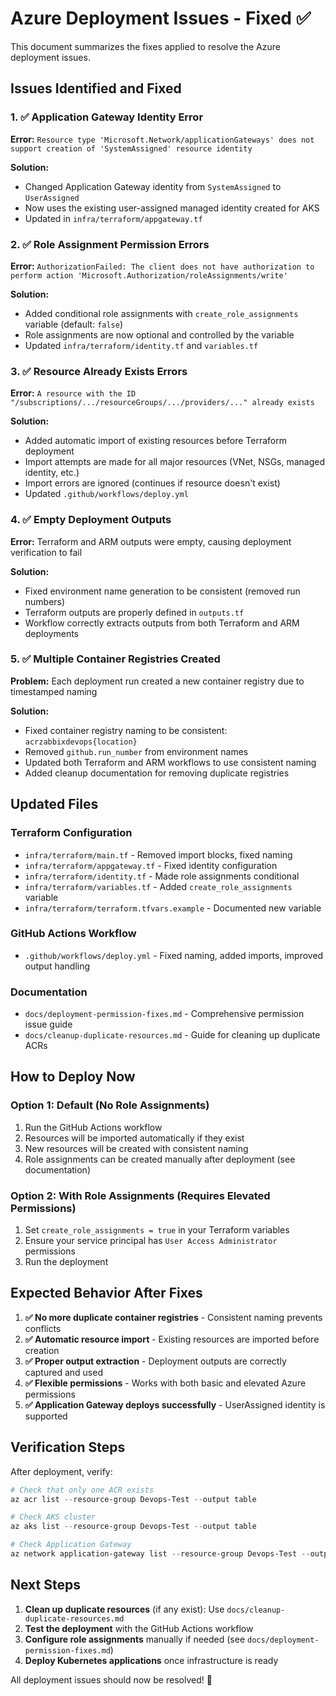 # Azure Deployment Issues - Fixed ✅

This document summarizes the fixes applied to resolve the Azure deployment issues.

## Issues Identified and Fixed

### 1. ✅ Application Gateway Identity Error
**Error:** `Resource type 'Microsoft.Network/applicationGateways' does not support creation of 'SystemAssigned' resource identity`

**Solution:**
- Changed Application Gateway identity from `SystemAssigned` to `UserAssigned`
- Now uses the existing user-assigned managed identity created for AKS
- Updated in `infra/terraform/appgateway.tf`

### 2. ✅ Role Assignment Permission Errors
**Error:** `AuthorizationFailed: The client does not have authorization to perform action 'Microsoft.Authorization/roleAssignments/write'`

**Solution:**
- Added conditional role assignments with `create_role_assignments` variable (default: `false`)
- Role assignments are now optional and controlled by the variable
- Updated `infra/terraform/identity.tf` and `variables.tf`

### 3. ✅ Resource Already Exists Errors
**Error:** `A resource with the ID "/subscriptions/.../resourceGroups/.../providers/..." already exists`

**Solution:**
- Added automatic import of existing resources before Terraform deployment
- Import attempts are made for all major resources (VNet, NSGs, managed identity, etc.)
- Import errors are ignored (continues if resource doesn't exist)
- Updated `.github/workflows/deploy.yml`

### 4. ✅ Empty Deployment Outputs
**Error:** Terraform and ARM outputs were empty, causing deployment verification to fail

**Solution:**
- Fixed environment name generation to be consistent (removed run numbers)
- Terraform outputs are properly defined in `outputs.tf`
- Workflow correctly extracts outputs from both Terraform and ARM deployments

### 5. ✅ Multiple Container Registries Created
**Problem:** Each deployment run created a new container registry due to timestamped naming

**Solution:**
- Fixed container registry naming to be consistent: `acrzabbixdevops{location}`
- Removed `github.run_number` from environment names
- Updated both Terraform and ARM workflows to use consistent naming
- Added cleanup documentation for removing duplicate registries

## Updated Files

### Terraform Configuration
- `infra/terraform/main.tf` - Removed import blocks, fixed naming
- `infra/terraform/appgateway.tf` - Fixed identity configuration
- `infra/terraform/identity.tf` - Made role assignments conditional
- `infra/terraform/variables.tf` - Added `create_role_assignments` variable
- `infra/terraform/terraform.tfvars.example` - Documented new variable

### GitHub Actions Workflow
- `.github/workflows/deploy.yml` - Fixed naming, added imports, improved output handling

### Documentation
- `docs/deployment-permission-fixes.md` - Comprehensive permission issue guide
- `docs/cleanup-duplicate-resources.md` - Guide for cleaning up duplicate ACRs

## How to Deploy Now

### Option 1: Default (No Role Assignments)
1. Run the GitHub Actions workflow
2. Resources will be imported automatically if they exist
3. New resources will be created with consistent naming
4. Role assignments can be created manually after deployment (see documentation)

### Option 2: With Role Assignments (Requires Elevated Permissions)
1. Set `create_role_assignments = true` in your Terraform variables
2. Ensure your service principal has `User Access Administrator` permissions
3. Run the deployment

## Expected Behavior After Fixes

1. **✅ No more duplicate container registries** - Consistent naming prevents conflicts
2. **✅ Automatic resource import** - Existing resources are imported before creation
3. **✅ Proper output extraction** - Deployment outputs are correctly captured and used
4. **✅ Flexible permissions** - Works with both basic and elevated Azure permissions
5. **✅ Application Gateway deploys successfully** - UserAssigned identity is supported

## Verification Steps

After deployment, verify:
```powershell
# Check that only one ACR exists
az acr list --resource-group Devops-Test --output table

# Check AKS cluster
az aks list --resource-group Devops-Test --output table

# Check Application Gateway
az network application-gateway list --resource-group Devops-Test --output table
```

## Next Steps

1. **Clean up duplicate resources** (if any exist): Use `docs/cleanup-duplicate-resources.md`
2. **Test the deployment** with the GitHub Actions workflow
3. **Configure role assignments** manually if needed (see `docs/deployment-permission-fixes.md`)
4. **Deploy Kubernetes applications** once infrastructure is ready

All deployment issues should now be resolved! 🎉
